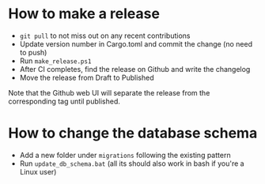 # How to make a release

- `git pull` to not miss out on any recent contributions
- Update version number in Cargo.toml and commit the change (no need to push)
- Run `make_release.ps1`
- After CI completes, find the release on Github and write the changelog
- Move the release from Draft to Published

Note that the Github web UI will separate the release from the corresponding tag until published.

# How to change the database schema

- Add a new folder under `migrations` following the existing pattern
- Run `update_db_schema.bat` (all its should also work in bash if you're a Linux user)
